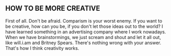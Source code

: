 ## HOW TO BE MORE CREATIVE

First of all. Don't be afraid. Comparism is your worst enemy. If you want to be creative, how can you be, if you don't let those ideas out to the world? I have learned something in an advertising company where I work nowadays. When we have brainstormings, we just scream and shout and let it all out, like will.i.am and Britney Spears. There's nothing wrong with your answer. That's how I think creativity works.
